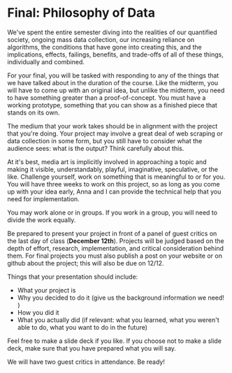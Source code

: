 # Final: Philosophy of Data

We've spent the entire semester diving into the realities of our quantified society, ongoing mass data collection, our increasing reliance on algorithms, the conditions that have gone into creating this, and the implications, effects, failings, benefits, and trade-offs of all of these things, individually and combined.

For your final, you will be tasked with responding to any of the things that we have talked about in the duration of the course. Like the midterm, you will have to come up with an original idea, but unlike the midterm, you need to have something greater than a proof-of-concept. You must have a working prototype, something that you can show as a finished piece that stands on its own. 

The medium that your work takes should be in alignment with the project that you're doing. Your project may involve a great deal of web scraping or  data collection in some form, but you still have to consider what the audience sees: what is the output? Think carefully about this. 

At it's best, media art is implicitly involved in approaching a topic and making it visible, understandably, playful, imaginative, speculative, or the like. Challenge yourself, work on something that is meaningful to or for you. You will have three weeks to work on this project, so as long as you come up with your idea early, Anna and I can provide the technical help that you need for implementation. 

You may work alone or in groups. If you work in a group, you will need to divide the work equally. 

Be prepared to present your project in front of a panel of guest critics on the last day of class (**December 12th**). Projects will be judged based on the depth of effort, research, implementation, and critical consideration behind them. For final projects you must also publish a post on your website or on github about the project; this will also be due on 12/12. 

Things that your presentation should include: 

 - What your project is
 - Why you decided to do it (give us the background information we need! )
 - How you did it
 - What you actually did (if relevant: what you learned, what you weren't able to do, what you want to do in the future)

Feel free to make a slide deck if you like. If you choose not to make a slide deck, make sure that you have prepared what you will say. 

We will have two guest critics in attendance. Be ready!